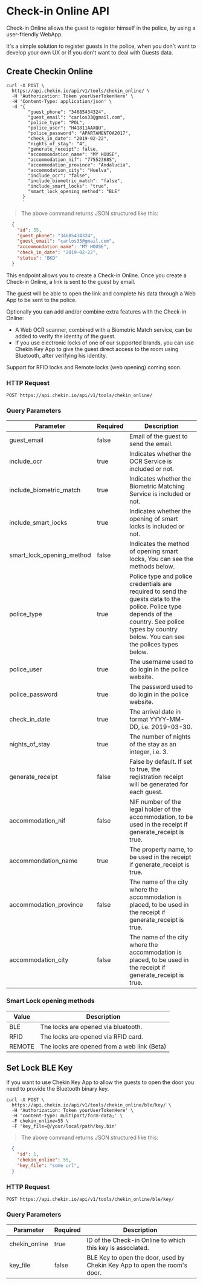 # Check-in Online API

Check-in Online allows the guest to register himself in the police, by using a user-friendly WebApp. 

It's a simple solution to register guests in the police, when you don't want to develop your own UX or if you don't want to deal with Guests data.


## Create Checkin Online


```shell
curl -X POST \
  https://api.chekin.io/api/v1/tools/chekin_online/ \
  -H 'Authorization: Token yourUserTokenHere' \
  -H 'Content-Type: application/json' \
  -d '{
        "guest_phone": "34685434324",
        "guest_email": "carlos33@gmail.com",
        "police_type": "POL",
        "police_user": "H41811AAXQU",
        "police_password": "APARTAMENTOA2017",
        "check_in_date": "2019-02-22",
        "nights_of_stay": "4",
        "generate_receipt": false,
        "accommondation_name": "MY HOUSE",
        "accommodation_nif": "77552368S",
        "accommodation_province": "Andalucia",
        "accommodation_city": "Huelva",
        "include_ocr": "false",
        "include_biometric_match": "false",
        "include_smart_locks": "true",
        "smart_lock_opening_method": "BLE"
      }
      '
```


> The above command returns JSON structured like this:


```json
  {
    "id": 55,
    "guest_phone": "34685434324",
    "guest_email": "carlos33@gmail.com",
    "accommondation_name": "MY HOUSE",
    "check_in_date": "2019-02-22",
    "status": "BKD"
  }

```

This endpoint allows you to create a Check-in Online. Once you create a Check-in Online, a link is sent to the guest by email.

The guest will be able to open the link and complete his data through a Web App to be sent to the police.

Optionally you can add and/or combine extra features with the Check-in Online:
 - A Web OCR scanner, combined with a Biometric Match service, can be added to verify the identity of the guest. 
 - If you use electronic locks of one of our supported brands, you can use Chekin Key App to give the guest direct access to the room using Bluetooth, after verifying his identity. 
 

Support for RFID locks and Remote locks (web opening) coming soon.


### HTTP Request

`POST https://api.chekin.io/api/v1/tools/chekin_online/`


### Query Parameters

Parameter | Required | Description
--------- | -------- | -----------
guest_email | false | Email of the guest to send the email.
include_ocr | true | Indicates whether the OCR Service is included or not.
include_biometric_match | true | Indicates whether the Biometric Matching Service is included or not.
include_smart_locks | true | Indicates whether the opening of smart locks is included or not.
smart_lock_opening_method | false | Indicates the method of opening smart locks, You can see the methods below.
police_type | true | Police type and police credentials are required to send the guests data to the police. Police type depends of the country. See police types by country below. You can see the polices types below.
police_user | true | The username used to do login in the police website.
police_password | true | The password used to do login in the police website.
check_in_date | true | The arrival date in format YYYY-MM-DD, i.e. 2019-03-30.
nights_of_stay | true | The number of nights of the stay as an integer, i.e. 3.
generate_receipt | false | False by default. If set to true, the registration receipt will be generated for each guest.
accommodation_nif | false | NIF number of the legal holder of the accommodation, to be used in the receipt if generate_receipt is true.
accommondation_name | true | The property name, to be used in the receipt if generate_receipt is true.
accommodation_province | false | The name of the city where the accommodation is placed, to be used in the receipt if generate_receipt is true.
accommodation_city | false | The name of the city where the accommodation is placed, to be used in the receipt if generate_receipt is true.



### Smart Lock opening methods
Value | Description
----- | -----------
BLE   | The locks are opened via bluetooth.
RFID  | The locks are opened via RFID card.
REMOTE| The locks are opened from a web link (Beta)


## Set Lock BLE Key

If you want to use Chekin Key App to allow the guests to open the door you need to provide the Bluetooth binary key.

```shell
curl -X POST \
  https://api.chekin.io/api/v1/tools/chekin_online/ble/key/ \
  -H 'Authorization: Token yourUserTokenHere' \
  -H 'content-type: multipart/form-data;' \
  -F chekin_online=55 \
  -F 'key_file=@/your/local/path/key.bin'
```


> The above command returns JSON structured like this:


```json
  {
    "id": 1,
    "chekin_online": 55,
    "key_file": "some url",
  }

```

### HTTP Request

`POST https://api.chekin.io/api/v1/tools/chekin_online/ble/key/`


### Query Parameters

Parameter | Required | Description
--------- | -------- | -----------
chekin_online | true | ID of the Check-in Online to which this key is associated.
key_file | false | BLE Key to open the door, used by Chekin Key App to open the room's door.


